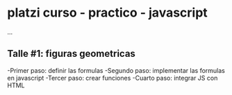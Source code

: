 # platzi curso - practico - javascript

...

## Talle #1: figuras geometricas

-Primer paso: definir las formulas
-Segundo paso: implementar las formulas en javascript
-Tercer paso: crear funciones
-Cuarto paso: integrar JS con HTML
